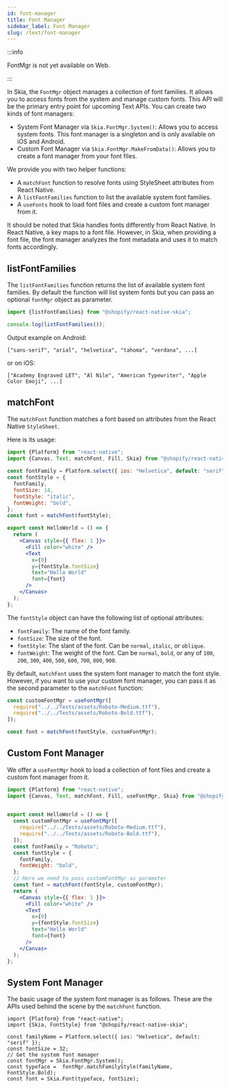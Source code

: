 ```yaml
---
id: font-manager
title: Font Manager
sidebar_label: Font Manager
slug: /text/font-manager
---
```


:::info

FontMgr is not yet available on Web.

:::

In Skia, the `FontMgr` object manages a collection of font families.
It allows you to access fonts from the system and manage custom fonts.
This API will be the primary entry point for upcoming Text APIs.
You can create two kinds of font managers:

* System Font Manager via `Skia.FontMgr.System()`: Allows you to access system fonts. This font manager is a singleton and is only available on iOS and Android.
* Custom Font Manager via `Skia.FontMgr.MakeFromData()`: Allows you to create a font manager from your font files.

We provide you with two helper functions:
* A `matchFont` function to resolve fonts using StyleSheet attributes from React Native.
* A `listFontFamilies` function to list the available system font families.
* A `useFonts` hook to load font files and create a custom font manager from it.

It should be noted that Skia handles fonts differently from React Native.
In React Native, a key maps to a font file.
However, in Skia, when providing a font file, the font manager analyzes the font metadata and uses it to match fonts accordingly.

## listFontFamilies

The `listFontFamilies` function returns the list of available system font families.
By default the function will list system fonts but you can pass an optional `fontMgr` object as parameter.

```jsx twoslash
import {listFontFamilies} from "@shopify/react-native-skia";

console.log(listFontFamilies());
```

Output example on Android:
```
["sans-serif", "arial", "helvetica", "tahoma", "verdana", ...]
```

or on iOS:
```
["Academy Engraved LET", "Al Nile", "American Typewriter", "Apple Color Emoji", ...]
```

## matchFont

The `matchFont` function matches a font based on attributes from the React Native `StyleSheet`. 

Here is its usage:

```jsx twoslash
import {Platform} from "react-native";
import {Canvas, Text, matchFont, Fill, Skia} from "@shopify/react-native-skia";
 
const fontFamily = Platform.select({ ios: "Helvetica", default: "serif" });
const fontStyle = {
  fontFamily,
  fontSize: 14,
  fontStyle: "italic",
  fontWeight: "bold",
};
const font = matchFont(fontStyle);

export const HelloWorld = () => {
  return (
    <Canvas style={{ flex: 1 }}>
      <Fill color="white" />
      <Text
        x={0}
        y={fontStyle.fontSize}
        text="Hello World"
        font={font}
      />
    </Canvas>
  );
};
```

The `fontStyle` object can have the following list of optional attributes:

- `fontFamily`: The name of the font family.
- `fontSize`: The size of the font.
- `fontStyle`: The slant of the font. Can be `normal`, `italic`, or `oblique`.
- `fontWeight`: The weight of the font. Can be `normal`, `bold`, or any of `100`, `200`, `300`, `400`, `500`, `600`, `700`, `800`, `900`.

By default, `matchFont` uses the system font manager to match the font style. However, if you want to use your custom font manager, you can pass it as the second parameter to the `matchFont` function:

```jsx
const customFontMgr = useFontMgr([
  require("../../Tests/assets/Roboto-Medium.ttf"),
  require("../../Tests/assets/Roboto-Bold.ttf"),
]);

const font = matchFont(fontStyle, customFontMgr);
```

## Custom Font Manager

We offer a `useFontMgr` hook to load a collection of font files and create a custom font manager from it.

```jsx twoslash
import {Platform} from "react-native";
import {Canvas, Text, matchFont, Fill, useFontMgr, Skia} from "@shopify/react-native-skia";
 

export const HelloWorld = () => {
  const customFontMgr = useFontMgr([
    require("../../Tests/assets/Roboto-Medium.ttf"),
    require("../../Tests/assets/Roboto-Bold.ttf"),
  ]);
  const fontFamily = "Roboto";
  const fontStyle = {
    fontFamily,
    fontWeight: "bold",
  };
  // Here we need to pass customFontMgr as parameter
  const font = matchFont(fontStyle, customFontMgr);
  return (
    <Canvas style={{ flex: 1 }}>
      <Fill color="white" />
      <Text
        x={0}
        y={fontStyle.fontSize}
        text="Hello World"
        font={font}
      />
    </Canvas>
  );
};
```

## System Font Manager

The basic usage of the system font manager is as follows.
These are the APIs used behind the scene by the `matchFont` function.

```tsx twoslash
import {Platform} from "react-native";
import {Skia, FontStyle} from "@shopify/react-native-skia";
 
const familyName = Platform.select({ ios: "Helvetica", default: "serif" });
const fontSize = 32;
// Get the system font manager
const fontMgr = Skia.FontMgr.System();
const typeface =  fontMgr.matchFamilyStyle(familyName, FontStyle.Bold);
const font = Skia.Font(typeface, fontSize);
```
